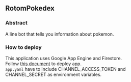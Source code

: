 ## RotomPokedex

### Abstract
A line bot that tells you information about pokemon.

### How to deploy
This application uses Google App Engine and Firestore.  
Follow [this document](https://cloud.google.com/appengine/docs/standard/python3/testing-and-deploying-your-app) to deploy app.  
```app.yaml``` have to include CHANNEL_ACCESS_TOKEN and CHANNEL_SECRET as environment variables.